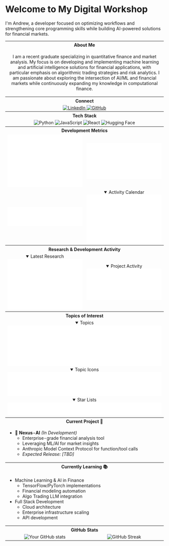 # Welcome to My Digital Workshop

I'm Andrew, a developer focused on optimizing workflows and strengthening core programming skills while building AI-powered solutions for financial markets.

<table>
  <!-- Personal Information Section -->
  <tr>
    <th colspan="2">About Me</th>
  </tr>
  <tr>
    <td colspan="2">
      <p align="center">I am a recent graduate specializing in quantitative finance and market analysis. My focus is on developing and implementing machine learning and artificial intelligence solutions for financial applications, with particular emphasis on algorithmic trading strategies and risk analytics. I am passionate about exploring the intersection of AI/ML and financial markets while continuously expanding my knowledge in computational finance.</p>
    </td>
  </tr>
  <tr>
    <th colspan="2">Connect</th>
  </tr>
  <tr>
    <td colspan="2" align="center">
      <a href="https://www.linkedin.com/in/andrewturner0505/">
        <img src="https://img.shields.io/badge/LinkedIn-0077B5?style=for-the-badge&logo=linkedin&logoColor=white" alt="LinkedIn">
      </a>
      <a href="https://github.com/Yungshween">
        <img src="https://img.shields.io/badge/GitHub-100000?style=for-the-badge&logo=github&logoColor=white" alt="GitHub">
      </a>
    </td>
  </tr>
  <tr>
    <th colspan="2">Tech Stack</th>
  </tr>
  <tr>
    <td colspan="2" align="center">
      <img src="https://img.shields.io/badge/Python-3776AB?style=for-the-badge&logo=python&logoColor=white" alt="Python">
      <img src="https://img.shields.io/badge/JavaScript-F7DF1E?style=for-the-badge&logo=javascript&logoColor=black" alt="JavaScript">
      <img src="https://img.shields.io/badge/React-20232A?style=for-the-badge&logo=react&logoColor=61DAFB" alt="React">
      <img src="https://img.shields.io/badge/Hugging%20Face-FFD21E?style=for-the-badge&logo=huggingface&logoColor=black" alt="Hugging Face">
    </td>
  </tr>

  <!-- Development Metrics Section -->
  <tr>
    <th colspan="2">Development Metrics</th>
  </tr>
  <tr>
    <td align="center" width="50%">
      <img alt="Repository Metrics" width="400" src="/docs/assets/images/metrics/github-metrics.svg">
    </td>
    <td align="center" width="50%">
      <img alt="WakaTime Stats" width="400" src="/docs/assets/images/metrics/metrics.plugin.wakatime.svg">
    </td>
  </tr>

  <!-- Language and Activity Section -->
  <tr>
    <td align="center">
      <img alt="Languages" width="400" src="/docs/assets/images/metrics/metrics.languages.svg">
    </td>
    <td align="center">
      <details open><summary>Activity Calendar</summary>
      <img alt="ISO Calendar" width="400" src="/docs/assets/images/metrics/metrics.plugin.isocalendar.fullyear.svg">
      </details>
    </td>
  </tr>

  <!-- Research and Activity Section -->
  <tr>
    <th colspan="2">Research & Development Activity</th>
  </tr>
  <tr>
    <td align="center">
      <details open><summary>Latest Research</summary>
      <img alt="RSS Feed" width="400" src="/docs/assets/images/metrics/metrics.plugin.rss.svg">
      </details>
    </td>
    <td align="center">
      <details open><summary>Project Activity</summary>
      <img alt="Projects" width="400" src="/docs/assets/images/metrics/metrics.projects.svg">
      </details>
    </td>
  </tr>

  <!-- Topics and Starlist Section -->
  <tr>
    <th colspan="2">Topics of Interest</th>
  </tr>
  <tr>
    <td colspan="2" align="center">
      <details open><summary>Topics</summary>
      <img alt="Topics" src="/docs/assets/images/metrics/metrics.topics.svg">
      </details>
      <details open><summary>Topic Icons</summary>
      <img alt="Topic Icons" src="/docs/assets/images/metrics/metrics.plugin.topics.icons.svg">
      </details>
      <details open><summary>Star Lists</summary>
      <img alt="Star Lists" src="/docs/assets/images/metrics/metrics.starlists.svg">
      </details>
    </td>
  </tr>

  <!-- Current Project Section -->
  <tr>
    <th colspan="2">Current Project 🚧</th>
  </tr>
  <tr>
    <td colspan="2">
      <ul>
        <li>🔨 <strong>Nexus-AI</strong> <em>(In Development)</em>
          <ul>
            <li>Enterprise-grade financial analysis tool</li>
            <li>Leveraging ML/AI for market insights</li>
            <li>Anthropic Model Context Protocol for function/tool calls</li>
            <li><em>Expected Release: [TBD]</em></li>
          </ul>
        </li>
      </ul>
    </td>
  </tr>

  <!-- Learning Section -->
  <tr>
    <th colspan="2">Currently Learning 📚</th>
  </tr>
  <tr>
    <td colspan="2">
      <ul>
        <li>Machine Learning & AI in Finance
          <ul>
            <li>TensorFlow/PyTorch implementations</li>
            <li>Financial modeling automation</li>
            <li>Algo Trading LLM integration</li>
          </ul>
        </li>
        <li>Full Stack Development
          <ul>
            <li>Cloud architecture</li>
            <li>Enterprise infrastructure scaling</li>
            <li>API development</li>
          </ul>
        </li>
      </ul>
    </td>
  </tr>

  <!-- GitHub Stats Section -->
  <tr>
    <th colspan="2">GitHub Stats</th>
  </tr>
  <tr>
    <td align="center">
      <img src="https://github-readme-stats.vercel.app/api?username=Yungshween&show_icons=true&theme=radical" alt="Your GitHub stats">
    </td>
    <td align="center">
      <img src="https://github-readme-streak-stats.herokuapp.com/?user=Yungshween&theme=radical" alt="GitHub Streak">
    </td>
  </tr>
</table>
